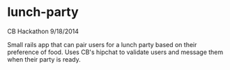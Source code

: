 # lunch-party
CB Hackathon 9/18/2014

Small rails app that can pair users for a lunch party based on their preference of food. Uses CB's hipchat to validate users and message them when their party is ready.

